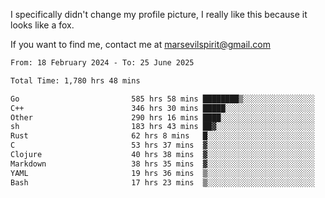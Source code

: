 I specifically didn't change my profile picture, I really like this because it looks like a fox.

If you want to find me, contact me at marsevilspirit@gmail.com

<!--START_SECTION:waka-->

```txt
From: 18 February 2024 - To: 25 June 2025

Total Time: 1,780 hrs 48 mins

Go                         585 hrs 58 mins ████████▒░░░░░░░░░░░░░░░░   32.91 %
C++                        346 hrs 30 mins █████░░░░░░░░░░░░░░░░░░░░   19.46 %
Other                      290 hrs 16 mins ████░░░░░░░░░░░░░░░░░░░░░   16.30 %
sh                         183 hrs 43 mins ██▓░░░░░░░░░░░░░░░░░░░░░░   10.32 %
Rust                       62 hrs 8 mins   █░░░░░░░░░░░░░░░░░░░░░░░░   03.49 %
C                          53 hrs 37 mins  ▓░░░░░░░░░░░░░░░░░░░░░░░░   03.01 %
Clojure                    40 hrs 38 mins  ▓░░░░░░░░░░░░░░░░░░░░░░░░   02.28 %
Markdown                   38 hrs 35 mins  ▓░░░░░░░░░░░░░░░░░░░░░░░░   02.17 %
YAML                       19 hrs 36 mins  ▒░░░░░░░░░░░░░░░░░░░░░░░░   01.10 %
Bash                       17 hrs 23 mins  ▒░░░░░░░░░░░░░░░░░░░░░░░░   00.98 %
```

<!--END_SECTION:waka-->
